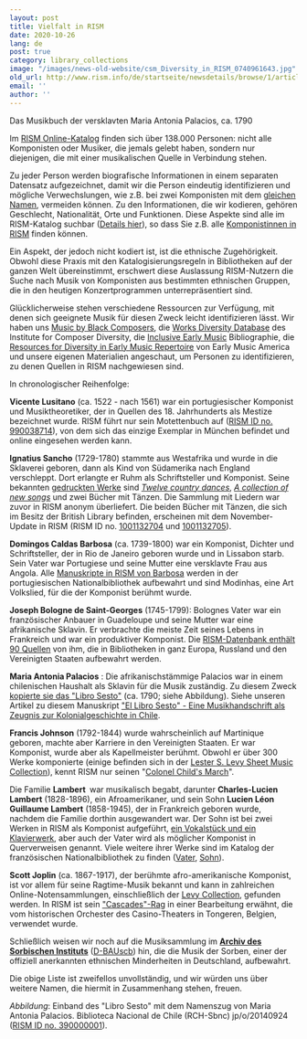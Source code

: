 ```yaml
---
layout: post
title: Vielfalt in RISM
date: 2020-10-26
lang: de
post: true
category: library_collections
image: "/images/news-old-website/csm_Diversity_in_RISM_0740961643.jpg"
old_url: http://www.rism.info/de/startseite/newsdetails/browse/1/article/64/diversity-in-rism.html
email: ''
author: ''
---
```


Das Musikbuch der versklavten Maria Antonia Palacios, ca. 1790

Im [RISM Online-Katalog](https://opac.rism.info/index.php?id=4) finden sich über 138.000 Personen: nicht alle Komponisten oder Musiker, die jemals gelebt haben, sondern nur diejenigen, die mit einer musikalischen Quelle in Verbindung stehen.

Zu jeder Person werden biografische Informationen in einem separaten Datensatz aufgezeichnet, damit wir die Person eindeutig identifizieren und mögliche Verwechslungen, wie z.B. bei zwei Komponisten mit dem [gleichen Namen](/new_at_rism/2020/10/12/the-other-giacomo-puccini.html), vermeiden können. Zu den Informationen, die wir kodieren, gehören Geschlecht, Nationalität, Orte und Funktionen. Diese Aspekte sind alle im RISM-Katalog suchbar ([Details hier](/rism_online_catalog/2018/10/22/searching-for-people-in-the-new-rism-catalog.html)), so dass Sie z.B. alle [Komponistinnen in RISM](https://opac.rism.info/metaopac/search?searchCategories%5B0%5D=-1&q=Composer+female&View=rism) finden können.&nbsp;

Ein Aspekt, der jedoch nicht kodiert ist, ist die ethnische Zugehörigkeit. Obwohl diese Praxis mit den Katalogisierungsregeln in Bibliotheken auf der ganzen Welt übereinstimmt, erschwert diese Auslassung RISM-Nutzern die Suche nach Musik von Komponisten aus bestimmten ethnischen Gruppen, die in den heutigen Konzertprogrammen unterrepräsentiert sind.

Glücklicherweise stehen verschiedene Ressourcen zur Verfügung, mit denen sich geeignete Musik für diesen Zweck leicht identifizieren lässt. Wir haben uns [Music by Black Composers](https://www.musicbyblackcomposers.org/resources/historic-composers-directory/), die [Works Diversity Database](https://www.composerdiversity.com/icd-works-database) des Institute for Composer Diversity, die [Inclusive Early Music](https://inclusiveearlymusic.org/bibliography) Bibliographie, die [Resources for Diversity in Early Music Repertoire](https://www.earlymusicamerica.org/resources/resources-for-diversity-in-early-music-repertoire/) von Early Music America und unsere eigenen Materialien angeschaut, um Personen zu identifizieren, zu denen Quellen in RISM nachgewiesen sind.

In chronologischer Reihenfolge:  
  
**Vicente Lusitano** (ca. 1522 - nach 1561) war ein portugiesischer Komponist und Musiktheoretiker, der in Quellen des 18. Jahrhunderts als Mestize bezeichnet wurde. RISM führt nur sein Motettenbuch auf ([RISM ID no. 990038714](https://opac.rism.info/metaopac/perma.do?v=rism&q=-1%3d%22pe30014578%22)), von dem sich das einzige Exemplar in München befindet und online eingesehen werden kann.&nbsp;&nbsp; &nbsp; &nbsp;&nbsp;&nbsp; &nbsp; &nbsp;   
  
**Ignatius Sancho** (1729-1780) stammte aus Westafrika und wurde in die Sklaverei geboren, dann als Kind von Südamerika nach England verschleppt. Dort erlangte er Ruhm als Schriftsteller und Komponist. Seine bekannten [gedruckten Werke](https://opac.rism.info/metaopac/perma.do;jsessionid=08761929D5A2D591455CCEABAC04E081.touch02?v=rism&q=-1%3d%22pe30011895%22) sind _[Twelve country dances](https://opac.rism.info/search?id=990057268&View=rism)_, [_A collection of new songs_](https://opac.rism.info/search?id=992003814&View=rism) und zwei Bücher mit Tänzen. Die Sammlung mit Liedern war zuvor in RISM anonym überliefert. Die beiden Bücher mit Tänzen, die sich im Besitz der British Library befinden, erscheinen mit dem November-Update in RISM (RISM ID no. [1001132704](https://opac.rism.info/search?id=1001132704&View=rism) und [1001132705](https://opac.rism.info/search?id=1001132705&View=rism)).   
  
**Domingos Caldas Barbosa** (ca. 1739-1800) war ein Komponist, Dichter und Schriftsteller, der in Rio de Janeiro geboren wurde und in Lissabon starb. Sein Vater war Portugiese und seine Mutter eine versklavte Frau aus Angola. Alle [Manuskripte in RISM von Barbosa](https://opac.rism.info/metaopac/perma.do?v=rism&q=-1%3d%22pe30017693%22) werden in der portugiesischen Nationalbibliothek aufbewahrt und sind Modinhas, eine Art Volkslied, für die der Komponist berühmt wurde.   
  
**Joseph Bologne de Saint-Georges** (1745-1799): Bolognes Vater war ein französischer Anbauer in Guadeloupe und seine Mutter war eine afrikanische Sklavin. Er verbrachte die meiste Zeit seines Lebens in Frankreich und war ein produktiver Komponist. Die [RISM-Datenbank enthält 90 Quellen](https://opac.rism.info/metaopac/perma.do?v=rism&q=-1%3d%22pe30002781%22) von ihm, die in Bibliotheken in ganz Europa, Russland und den Vereinigten Staaten aufbewahrt werden.   
  
**Maria Antonia Palacios** : Die afrikanischstämmige Palacios war in einem chilenischen Haushalt als Sklavin für die Musik zuständig. Zu diesem Zweck [kopierte sie das "Libro Sesto"](https://opac.rism.info/search?id=390000001&View=rism) (ca. 1790; siehe Abbildung). Siehe unseren Artikel zu diesem Manuskript ["El Libro Sesto" - Eine Musikhandschrift als Zeugnis zur Kolonialgeschichte in Chile](/press_reviews/2016/02/25/18thcentury-music-manuscript-libro-sesto-tells-of.html).&nbsp;&nbsp;&nbsp;&nbsp;&nbsp;   
  
**Francis Johnson** (1792-1844) wurde wahrscheinlich auf Martinique geboren, machte aber Karriere in den Vereinigten Staaten. Er war Komponist, wurde aber als Kapellmeister berühmt. Obwohl er über 300 Werke komponierte (einige befinden sich in der [Lester S. Levy Sheet Music Collection](https://levysheetmusic.mse.jhu.edu/collection-search?search_api_fulltext=Francis++Johnson+)), kennt RISM nur seinen "[Colonel Child's March](https://opac.rism.info/metaopac/perma.do?v=rism&q=-1%3d%22pe30020203%22)".&nbsp;   
  
Die Familie **Lambert&nbsp;** war musikalisch begabt, darunter **Charles-Lucien Lambert** (1828-1896), ein Afroamerikaner, und sein Sohn **Lucien Léon Guillaume Lambert** (1858-1945), der in Frankreich geboren wurde, nachdem die Familie dorthin ausgewandert war. Der Sohn ist bei zwei Werken in RISM als Komponist aufgeführt, [ein Vokalstück und ein Klavierwerk](https://opac.rism.info/metaopac/perma.do?v=rism&q=-1%3d%22pe30016705%22), aber auch der Vater wird als möglicher Komponist in Querverweisen genannt. Viele weitere ihrer Werke sind im Katalog der französischen Nationalbibliothek zu finden ([Vater](https://catalogue.bnf.fr/rechercher.do?index=TOUS3&numNotice=14841929&typeNotice=p), [Sohn](https://catalogue.bnf.fr/rechercher.do?index=TOUS3&numNotice=14799728&typeNotice=p)).   
  
**Scott Joplin** (ca. 1867-1917), der berühmte afro-amerikanische Komponist, ist vor allem für seine Ragtime-Musik bekannt und kann in zahlreichen Online-Notensammlungen, einschließlich der [Levy Collection](https://levysheetmusic.mse.jhu.edu/collection-search?search_api_fulltext=scott+joplin), gefunden werden. In RISM ist sein ["Cascades"-Rag](/events/2017/03/30/scott-joplins-the-cascades-and-the-st-louis-worlds.html) in einer Bearbeitung erwähnt, die vom historischen Orchester des Casino-Theaters in Tongeren, Belgien, verwendet wurde.&nbsp;   
  
Schließlich weisen wir noch auf die Musiksammlung im [**Archiv des Sorbischen Instituts**](/library_collections/2016/11/17/the-archive-of-the-sorbian-institute-in-germany.html) ([D-BAUscb](https://opac.rism.info/search?View=rism&siglum=D-BAUscb)) hin, die die Musik der Sorben, einer der offiziell anerkannten ethnischen Minderheiten in Deutschland, aufbewahrt.

Die obige Liste ist zweifellos unvollständig, und wir würden uns über weitere Namen, die hiermit in Zusammenhang stehen, freuen.   
  
  
_Abbildung_: Einband des "Libro Sesto" mit dem Namenszug von Maria Antonia Palacios. Biblioteca Nacional de Chile (RCH-Sbnc) jp/o/20140924 ([RISM ID no. 390000001](https://opac.rism.info/search?id=390000001&View=rism)).

